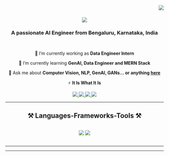 <img align="right" src="https://visitor-badge.laobi.icu/badge?page_id=Shashank1202.Shashank1202" />

<h1 align="center">
    <img src="https://readme-typing-svg.herokuapp.com/?font=Righteous&size=35&center=true&vCenter=true&width=500&height=70&duration=4000&lines=Hi+There!+👋;+I'm+Shashank+S!;" />
</h1>

<h3 align="center">A passionate AI Engineer from Bengaluru, Karnataka, India </h3>

<br/>

<div align="center">
 
 🔭 I’m currently working as **Data Engineer Intern**
 
 🌱 I’m currently learning **GenAI, Data Engineer and MERN Stack**

💬 Ask me about **Computer Vision, NLP, GenAI, GANs... or anything [here](https://www.linkedin.com/in/shashz/)**

⚡ **It Is What It Is**

 </div>
 
<div align="center"> 
  <a href="mailto:shashank.s.1202@gmail.com">
    <img src="https://img.shields.io/badge/Gmail-333333?style=for-the-badge&logo=gmail&logoColor=red" />
  </a>
  <a href="https://www.linkedin.com/in/shash03/" target="_blank">
    <img src="https://img.shields.io/badge/LinkedIn-0077B5?style=for-the-badge&logo=linkedin&logoColor=white" target="_blank" />
  </a>
  <a href="https://www.kaggle.com/shashanks1202" target="_blank">
     <img src="https://img.shields.io/badge/kaggle-0077B5?style=for-the-badge&logo=Kaggle&logoColor=white" target="_blank" /> <!-- sqlite, safari, google-chrome are other good icon options -->
  </a>
    <a href="https://leetcode.com/u/Shashank_120302/" target="_blank">
     <img src="https://img.shields.io/badge/leetcode-0077B5?style=for-the-badge&logo=leetcode&logoColor=yellow" target="_blank" /> <!-- sqlite, safari, google-chrome are other good icon options -->
  </a>
</div>

 <hr/>
 
<h2 align="center">⚒️ Languages-Frameworks-Tools ⚒️</h2>
<br/>
<div align="center">
    <img src="https://skillicons.dev/icons?i=html,css,vscode,github,git,r,Tensorflow,keras" />
    <img src="https://skillicons.dev/icons?i=python,javascript,mongodb,c,java,mysql,flask,PyTorch" /><br>
</div>

<br/>
<hr/>



<hr/>

<br/>

